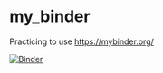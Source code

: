 # my_binder
Practicing to use https://mybinder.org/


[![Binder](https://mybinder.org/badge_logo.svg)](https://mybinder.org/v2/gh/proydu/my_binder/master?filepath=001%20Keith%20Galli.ipynb)
